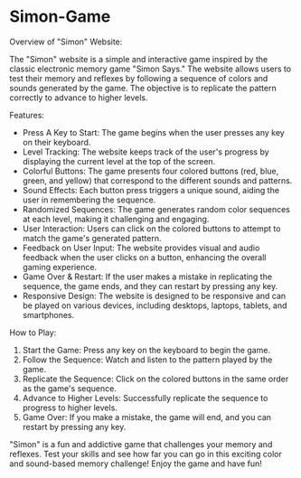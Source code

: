 # Simon-Game

Overview of "Simon" Website:

The "Simon" website is a simple and interactive game inspired by the classic electronic memory game "Simon Says." The website allows users to test their memory and reflexes by following a sequence of colors and sounds generated by the game. The objective is to replicate the pattern correctly to advance to higher levels.

Features:
- Press A Key to Start: The game begins when the user presses any key on their keyboard.
- Level Tracking: The website keeps track of the user's progress by displaying the current level at the top of the screen.
- Colorful Buttons: The game presents four colored buttons (red, blue, green, and yellow) that correspond to the different sounds and patterns.
- Sound Effects: Each button press triggers a unique sound, aiding the user in remembering the sequence.
- Randomized Sequences: The game generates random color sequences at each level, making it challenging and engaging.
- User Interaction: Users can click on the colored buttons to attempt to match the game's generated pattern.
- Feedback on User Input: The website provides visual and audio feedback when the user clicks on a button, enhancing the overall gaming experience.
- Game Over & Restart: If the user makes a mistake in replicating the sequence, the game ends, and they can restart by pressing any key.
- Responsive Design: The website is designed to be responsive and can be played on various devices, including desktops, laptops, tablets, and smartphones.

How to Play:
1. Start the Game: Press any key on the keyboard to begin the game.
2. Follow the Sequence: Watch and listen to the pattern played by the game.
3. Replicate the Sequence: Click on the colored buttons in the same order as the game's sequence.
4. Advance to Higher Levels: Successfully replicate the sequence to progress to higher levels.
5. Game Over: If you make a mistake, the game will end, and you can restart by pressing any key.

"Simon" is a fun and addictive game that challenges your memory and reflexes. Test your skills and see how far you can go in this exciting color and sound-based memory challenge! Enjoy the game and have fun!
